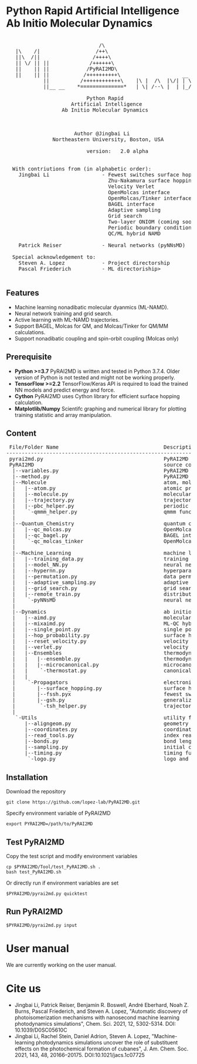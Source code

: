# Python Rapid Artificial Intelligence Ab Initio Molecular Dynamics
<pre>

                              /\
   |\    /|                  /++\
   ||\  /||                 /++++\
   || \/ || ||             /++++++\
   ||    || ||            /PyRAI2MD\
   ||    || ||           /++++++++++\                    __
            ||          /++++++++++++\    |\ |  /\  |\/| | \
            ||__ __    *==============*   | \| /--\ |  | |_/

                          Python Rapid
                     Artificial Intelligence
                  Ab Initio Molecular Dynamics



                      Author @Jingbai Li
               Northeastern University, Boston, USA

                          version:   2.0 alpha
                          

  With contriutions from (in alphabetic order):
    Jingbai Li                 - Fewest switches surface hopping
                                 Zhu-Nakamura surface hopping
                                 Velocity Verlet
                                 OpenMolcas interface
                                 OpenMolcas/Tinker interface
                                 BAGEL interface
                                 Adaptive sampling
                                 Grid search
                                 Two-layer ONIOM (coming soon)
                                 Periodic boundary condition (coming soon)
                                 QC/ML hybrid NAMD

    Patrick Reiser             - Neural networks (pyNNsMD)

  Special acknowledgement to:
    Steven A. Lopez            - Project directorship
    Pascal Friederich          - ML directoriship>

</pre>
## Features
 - Machine learning nonadibatic molecular dyanmics (ML-NAMD).
 - Neural network training and grid search.
 - Active learning with ML-NAMD trajectories.
 - Support BAGEL, Molcas for QM, and Molcas/Tinker for QM/MM calculations.
 - Support nonadibatic coupling and spin-orbit coupling (Molcas only)
 
## Prerequisite
 - **Python >=3.7** PyRAI2MD is written and tested in Python 3.7.4. Older version of Python is not tested and might not be working properly.
 - **TensorFlow >=2.2** TensorFlow/Keras API is required to load the trained NN models and predict energy and force.
 - **Cython** PyRAI2MD uses Cython library for efficient surface hopping calculation.
 - **Matplotlib/Numpy** Scientifc graphing and numerical library for plotting training statistic and array manipulation.

## Content
<pre>
 File/Folder Name                                  Description                                      
---------------------------------------------------------------------------------------------------
 pyrai2md.py                                       PyRAI2MD interface                              
 PyRAI2MD                                          source codes folder
  |--variables.py                                  PyRAI2MD input reader                           
  |--method.py                                     PyRAI2MD method manager                         
  |--Molecule                                      atom, molecule, trajectory code folder
  |   |--atom.py                                   atomic properties class                         
  |   |--molecule.py                               molecular properties class                      
  |   |--trajectory.py                             trajectory properties class                     
  |   |--pbc_helper.py                             periodic boundary condition functions           
  |    `-qmmm_helper.py                            qmmm functions                                  
  |
  |--Quantum_Chemistry                             quantum chemicial program interface folder
  |   |--qc_molcas.py                              OpenMolcas interface                            
  |   |--qc_bagel.py                               BAGEL interface                                 
  |    `-qc_molcas_tinker                          OpenMolcas/Tinker interface                     
  |
  |--Machine_Learning                              machine learning library interface folder
  |   |--training_data.py                          training data manager                           
  |   |--model_NN.py                               neural network interface                        
  |   |--hypernn.py                                hyperparameter manager                          
  |   |--permutation.py                            data permutation functions                      
  |   |--adaptive_sampling.py                      adaptive sampling class                         
  |   |--grid_search.py                            grid search class                               
  |   |--remote_train.py                           distribute remote training                      
  |    `-pyNNsMD                                   neural network library                         
  |
  |--Dynamics                                      ab initio molecular dynamics code folder
  |   |--aimd.py                                   molecular dynamics class                        
  |   |--mixaimd.py                                ML-QC hybrid molecular dynamics class           
  |   |--single_point.py                           single point calculation                        
  |   |--hop_probability.py                        surface hopping probability calculation         
  |   |--reset_velocity.py                         velocity adjustment functions                   
  |   |--verlet.py                                 velocity verlet method                          
  |   |--Ensembles                                 thermodynamics control code folder
  |   |   |--ensemble.py                           thermodynamics ensemble manager                 
  |   |   |--microcanonical.py                     microcanonical ensemble                         
  |   |    `-thermostat.py                         canonical ensemble                              
  |   |
  |    `-Propagators                               electronic propagation code folder
  |       |--surface_hopping.py                    surface hopping manager                         
  |       |--fssh.pyx                              fewest switches surface hopping method          
  |       |--gsh.py                                generalized surface hopping method              
  |        `-tsh_helper.py                         trajectory surface hopping tools                
  |
   `-Utils                                         utility folder
      |--aligngeom.py                              geometry aligment and comparison functions      
      |--coordinates.py                            coordinates writing functions                   
      |--read_tools.py                             index reader                                    
      |--bonds.py                                  bond length library                            
      |--sampling.py                               initial condition sampling functions            
      |--timing.py                                 timing functions                                
       `-logo.py                                   logo and credits                                    
</pre>

## Installation
Download the repository

    git clone https://github.com/lopez-lab/PyRAI2MD.git

Specify environment variable of PyRAI2MD

    export PYRAI2MD=/path/to/PyRAI2MD
    
## Test PyRAI2MD
Copy the test script and modify environment variables 

    cp $PYRAI2MD/Tool/test_PyRAI2MD.sh .
    bash test_PyRAI2MD.sh

Or directly run if environment variables are set

    $PYRAI2MD/pyrai2md.py quicktest
    
## Run PyRAI2MD

    $PYRAI2MD/pyrai2md.py input
    
# User manual
We are currently working on the user manual.

# Cite us
- Jingbai Li, Patrick Reiser, Benjamin R. Boswell, André Eberhard, Noah Z. Burns, Pascal Friederich, and Steven A. Lopez, "Automatic discovery of photoisomerization mechanisms with nanosecond machine learning photodynamics simulations", Chem. Sci. 2021, 12, 5302-5314. DOI: 10.1039/D0SC05610C
- Jingbai Li, Rachel Stein, Daniel Adrion, Steven A. Lopez, "Machine-learning photodynamics simulations uncover the role of substituent effects on the photochemical formation of cubanes", J. Am. Chem. Soc. 2021, 143, 48, 20166–20175. DOI:10.1021/jacs.1c07725
